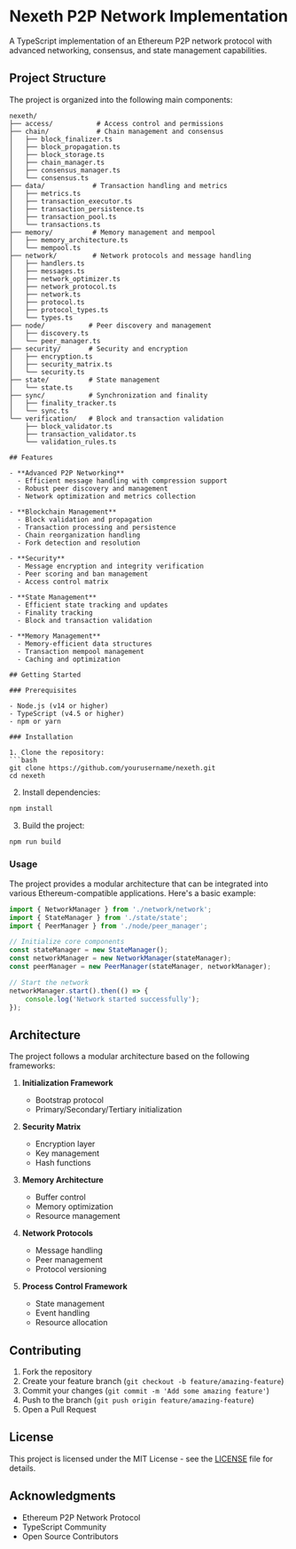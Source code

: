 # Nexeth P2P Network Implementation

A TypeScript implementation of an Ethereum P2P network protocol with advanced networking, consensus, and state management capabilities.

## Project Structure

The project is organized into the following main components:

```
nexeth/
├── access/           # Access control and permissions
├── chain/            # Chain management and consensus
│   ├── block_finalizer.ts
│   ├── block_propagation.ts
│   ├── block_storage.ts
│   ├── chain_manager.ts
│   ├── consensus_manager.ts
│   └── consensus.ts
├── data/            # Transaction handling and metrics
│   ├── metrics.ts
│   ├── transaction_executor.ts
│   ├── transaction_persistence.ts
│   ├── transaction_pool.ts
│   └── transactions.ts
├── memory/          # Memory management and mempool
│   ├── memory_architecture.ts
│   └── mempool.ts
├── network/         # Network protocols and message handling
│   ├── handlers.ts
│   ├── messages.ts
│   ├── network_optimizer.ts
│   ├── network_protocol.ts
│   ├── network.ts
│   ├── protocol.ts
│   ├── protocol_types.ts
│   └── types.ts
├── node/           # Peer discovery and management
│   ├── discovery.ts
│   └── peer_manager.ts
├── security/       # Security and encryption
│   ├── encryption.ts
│   ├── security_matrix.ts
│   └── security.ts
├── state/          # State management
│   └── state.ts
├── sync/           # Synchronization and finality
│   ├── finality_tracker.ts
│   └── sync.ts
└── verification/   # Block and transaction validation
    ├── block_validator.ts
    ├── transaction_validator.ts
    └── validation_rules.ts

## Features

- **Advanced P2P Networking**
  - Efficient message handling with compression support
  - Robust peer discovery and management
  - Network optimization and metrics collection

- **Blockchain Management**
  - Block validation and propagation
  - Transaction processing and persistence
  - Chain reorganization handling
  - Fork detection and resolution

- **Security**
  - Message encryption and integrity verification
  - Peer scoring and ban management
  - Access control matrix

- **State Management**
  - Efficient state tracking and updates
  - Finality tracking
  - Block and transaction validation

- **Memory Management**
  - Memory-efficient data structures
  - Transaction mempool management
  - Caching and optimization

## Getting Started

### Prerequisites

- Node.js (v14 or higher)
- TypeScript (v4.5 or higher)
- npm or yarn

### Installation

1. Clone the repository:
```bash
git clone https://github.com/yourusername/nexeth.git
cd nexeth
```

2. Install dependencies:
```bash
npm install
```

3. Build the project:
```bash
npm run build
```

### Usage

The project provides a modular architecture that can be integrated into various Ethereum-compatible applications. Here's a basic example:

```typescript
import { NetworkManager } from './network/network';
import { StateManager } from './state/state';
import { PeerManager } from './node/peer_manager';

// Initialize core components
const stateManager = new StateManager();
const networkManager = new NetworkManager(stateManager);
const peerManager = new PeerManager(stateManager, networkManager);

// Start the network
networkManager.start().then(() => {
    console.log('Network started successfully');
});
```

## Architecture

The project follows a modular architecture based on the following frameworks:

1. **Initialization Framework**
   - Bootstrap protocol
   - Primary/Secondary/Tertiary initialization

2. **Security Matrix**
   - Encryption layer
   - Key management
   - Hash functions

3. **Memory Architecture**
   - Buffer control
   - Memory optimization
   - Resource management

4. **Network Protocols**
   - Message handling
   - Peer management
   - Protocol versioning

5. **Process Control Framework**
   - State management
   - Event handling
   - Resource allocation

## Contributing

1. Fork the repository
2. Create your feature branch (`git checkout -b feature/amazing-feature`)
3. Commit your changes (`git commit -m 'Add some amazing feature'`)
4. Push to the branch (`git push origin feature/amazing-feature`)
5. Open a Pull Request

## License

This project is licensed under the MIT License - see the [LICENSE](LICENSE) file for details.

## Acknowledgments

- Ethereum P2P Network Protocol
- TypeScript Community
- Open Source Contributors 